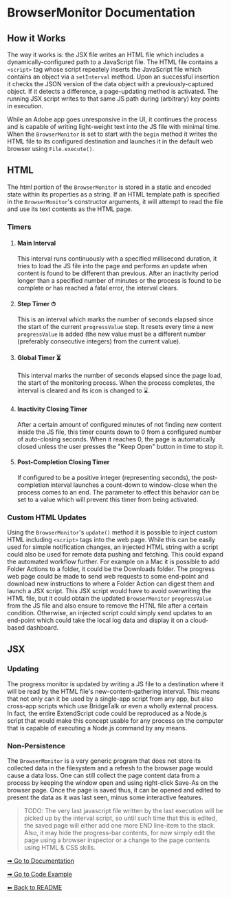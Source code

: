 # BrowserMonitor Documentation

## How it Works
The way it works is: the JSX file writes an HTML file which includes a dynamically-configured path to a JavaScript file. The HTML file contains a `<script>` tag whose script repeately inserts the JavaScript file which contains an object via a `setInterval` method. Upon an successful insertion it checks the JSON version of the data object with a previously-captured object. If it detects a difference, a page-updating method is activated. The running JSX script writes to that same JS path during (arbitrary) key points in execution.

While an Adobe app goes unresponsive in the UI, it continues the process and is capable of writing light-weight text into the JS file with minimal time. When the `BrowserMonitor` is set to start with the `begin` method it writes the HTML file to its configured destination and launches it in the default web browser using `File.execute()`.

## HTML
The html portion of the `BrowserMonitor` is stored in a static and encoded state within its properties as a string. If an HTML template path is specified in the `BrowserMonitor`'s constructor arguments, it will attempt to read the file and use its text contents as the HTML page.

### Timers
1. #### Main Interval
	This interval runs continuously with a specified millisecond duration, it tries to load the JS file into the page and performs an update when content is found to be different than previous. After an inactivity period longer than a specified number of minutes or the process is found to be complete or has reached a fatal error, the interval clears.
2. #### Step Timer ⏱
	This is an interval which marks the number of seconds elapsed since the start of the current `progressValue` step. It resets every time a new `progressValue` is added (the new value must be a different number (preferably consecutive integers) from the current value).
3. #### Global Timer ⏳
	This interval marks the number of seconds elapsed since the page load, the start of the monitoring process. When the process completes, the interval is cleared and its icon is changed to ⌛.
4. #### Inactivity Closing Timer
	After a certain amount of configured minutes of not finding new content inside the JS file, this timer counts down to 0 from a configured number of auto-closing seconds. When it reaches 0, the page is automatically closed unless the user presses the "Keep Open" button in time to stop it.
5. #### Post-Completion Closing Timer
	If configured to be a positive integer (representing seconds), the post-completion interval launches a count-down to window-close when the process comes to an end. The parameter to effect this behavior can be set to a value which will prevent this timer from being activated.

### Custom HTML Updates
Using the `BrowserMonitor`'s `update()` method it is possible to inject custom HTML including `<script>` tags into the web page. While this can be easily used for simple notification changes, an injected HTML string with a script could also be used for remote data pushing and fetching. This could expand the automated workflow further. For example on a Mac it is possible to add Folder Actions to a folder, it could be the Downloads folder. The progress web page could be made to send web requests to some end-point and download new instructions to where a Folder Action can digest them and launch a JSX script. This JSX script would have to avoid overwriting the HTML file, but it could obtain the updated `BrowserMonitor` `progressValue` from the JS file and also ensure to remove the HTNL file after a certain condition.
Otherwise, an injected script could simply send updates to an end-point which could take the local log data and display it on a cloud-based dashboard.

## JSX

### Updating
The progress monitor is updated by writing a JS file to a destination where it will be read by the HTML file's new-content-gathering interval. This means that not only can it be used by a single-app script from any app, but also cross-app scripts which use BridgeTalk or even a wholly external process. In fact, the entire ExtendScript code could be reproduced as a Node.js script that would make this concept usable for any process on the computer that is capable of executing a Node.js command by any means.

### Non-Persistence
The `BrowserMonitor` is a very generic program that does not store its collected data in the filesystem and a refresh to the browser page would cause a data loss. One can still collect the page content data from a process by keeping the window open and using right-click Save-As on the browser page.
Once the page is saved thus, it can be opened and edited to present the data as it was last seen, minus some interactive features.
> TODO:
The very last javascript file written by the last execution will be picked up by the interval script, so until such time that this is edited, the saved page will either add one more END line-item to the stack. Also, it may hide the progress-bar contents, for now simply edit the page using a browser inspector or a change to the page contents using HTML & CSS skills.

[➡ Go to Documentation](Documentation.md)

[➡ Go to Code Example](Code%20Example.md)

[⬅ Back to README](README.md)